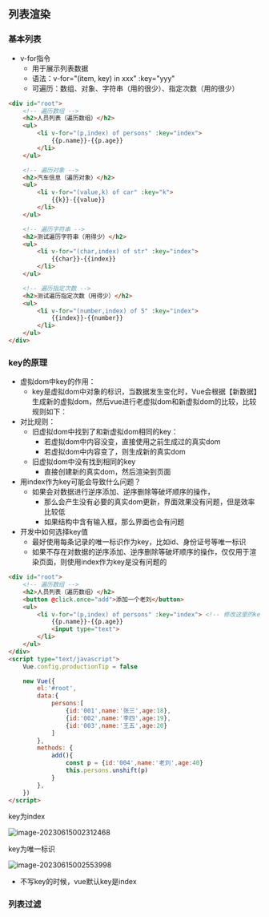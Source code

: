 ## 列表渲染

### 基本列表

-   v-for指令
    -   用于展示列表数据
    -   语法：v-for="(item, key) in xxx" :key="yyy"
    -   可遍历：数组、对象、字符串（用的很少）、指定次数（用的很少）

```html
<div id="root">
    <!-- 遍历数组 -->
    <h2>人员列表（遍历数组）</h2>
    <ul>
        <li v-for="(p,index) of persons" :key="index">
            {{p.name}}-{{p.age}}
        </li>
    </ul>

    <!-- 遍历对象 -->
    <h2>汽车信息（遍历对象）</h2>
    <ul>
        <li v-for="(value,k) of car" :key="k">
            {{k}}-{{value}}
        </li>
    </ul>

    <!-- 遍历字符串 -->
    <h2>测试遍历字符串（用得少）</h2>
    <ul>
        <li v-for="(char,index) of str" :key="index">
            {{char}}-{{index}}
        </li>
    </ul>

    <!-- 遍历指定次数 -->
    <h2>测试遍历指定次数（用得少）</h2>
    <ul>
        <li v-for="(number,index) of 5" :key="index">
            {{index}}-{{number}}
        </li>
    </ul>
</div>
```

### key的原理

-   虚拟dom中key的作用：
    -   key是虚拟dom中对象的标识，当数据发生变化时，Vue会根据【新数据】生成新的虚拟dom，然后vue进行老虚拟dom和新虚拟dom的比较，比较规则如下：
-   对比规则：
    -   旧虚拟dom中找到了和新虚拟dom相同的key：
        -   若虚拟dom中内容没变，直接使用之前生成过的真实dom
        -   若虚拟dom中内容变了，则生成新的真实dom
    -   旧虚拟dom中没有找到相同的key
        -   直接创建新的真实dom，然后渲染到页面
-   用index作为key可能会导致什么问题？
    -   如果会对数据进行逆序添加、逆序删除等破坏顺序的操作，
        -   那么会产生没有必要的真实dom更新，界面效果没有问题，但是效率比较低
        -   如果结构中含有输入框，那么界面也会有问题
-   开发中如何选择key值
    -   最好使用每条记录的唯一标识作为key，比如id、身份证号等唯一标识
    -   如果不存在对数据的逆序添加、逆序删除等破坏顺序的操作，仅仅用于渲染页面，则使用index作为key是没有问题的

```html
<div id="root">
    <!-- 遍历数组 -->
    <h2>人员列表（遍历数组）</h2>
    <button @click.once="add">添加一个老刘</button>
    <ul>
        <li v-for="(p,index) of persons" :key="index"> <!-- 修改这里的key值 -->
            {{p.name}}-{{p.age}}
            <input type="text">
        </li>
    </ul>
</div>
<script type="text/javascript">
    Vue.config.productionTip = false

    new Vue({
        el:'#root',
        data:{
            persons:[
                {id:'001',name:'张三',age:18},
                {id:'002',name:'李四',age:19},
                {id:'003',name:'王五',age:20}
            ]
        },
        methods: {
            add(){
                const p = {id:'004',name:'老刘',age:40}
                this.persons.unshift(p)
            }
        },
    })
</script>
```

key为index

![image-20230615002312468](/Users/fengxuegt/GitHubCode/VueStudy/学习笔记/imgs/1.png)

key为唯一标识

![image-20230615002553998](/Users/fengxuegt/GitHubCode/VueStudy/学习笔记/imgs/2.png)

-   不写key的时候，vue默认key是index

### 列表过滤







































